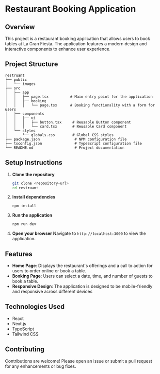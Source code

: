 # Restaurant Booking Application

## Overview
This project is a restaurant booking application that allows users to book tables at La Gran Fiesta. The application features a modern design and interactive components to enhance user experience.

## Project Structure
```
restruant
├── public
│   └── images
├── src
│   ├── app
│   │   ├── page.tsx          # Main entry point for the application
│   │   ├── booking
│   │   │   └── page.tsx      # Booking functionality with a form for users
│   ├── components
│   │   ├── ui
│   │   │   ├── button.tsx     # Reusable Button component
│   │   │   └── card.tsx       # Reusable Card component
│   └── styles
│       └── globals.css        # Global CSS styles
├── package.json                # NPM configuration file
├── tsconfig.json               # TypeScript configuration file
└── README.md                   # Project documentation
```

## Setup Instructions
1. **Clone the repository**
   ```bash
   git clone <repository-url>
   cd restruant
   ```

2. **Install dependencies**
   ```bash
   npm install
   ```

3. **Run the application**
   ```bash
   npm run dev
   ```

4. **Open your browser**
   Navigate to `http://localhost:3000` to view the application.

## Features
- **Home Page**: Displays the restaurant's offerings and a call to action for users to order online or book a table.
- **Booking Page**: Users can select a date, time, and number of guests to book a table.
- **Responsive Design**: The application is designed to be mobile-friendly and responsive across different devices.

## Technologies Used
- React
- Next.js
- TypeScript
- Tailwind CSS

## Contributing
Contributions are welcome! Please open an issue or submit a pull request for any enhancements or bug fixes.